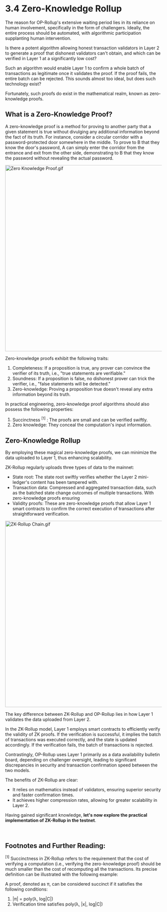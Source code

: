 # 3.4 Zero-Knowledge Rollup

The reason for OP-Rollup's extensive waiting period lies in its reliance on human involvement, specifically in the form of challengers. Ideally, the entire process should be automated, with algorithmic participation supplanting human intervention.

Is there a potent algorithm allowing honest transaction validators in Layer 2 to generate a proof that dishonest validators can't obtain, and which can be verified in Layer 1 at a significantly low cost?

Such an algorithm would enable Layer 1 to confirm a whole batch of transactions as legitimate once it validates the proof. If the proof fails, the entire batch can be rejected. This sounds almost too ideal, but does such technology exist?

Fortunately, such proofs do exist in the mathematical realm, known as zero-knowledge proofs.

## What is a Zero-Knowledge Proof?

A zero-knowledge proof is a method for proving to another party that a given statement is true without divulging any additional information beyond the fact of its truth. For instance, consider a circular corridor with a password-protected door somewhere in the middle. To prove to B that they know the door's password, A can simply enter the corridor from the entrance and exit from the other side, demonstrating to B that they know the password without revealing the actual password.

<img src="/assets/3.4.1.png" width="600px" alt="Zero Knowledge Proof.gif" />

Zero-knowledge proofs exhibit the following traits:

1. Completeness: If a proposition is true, any prover can convince the verifier of its truth, i.e., "true statements are verifiable."
2. Soundness: If a proposition is false, no dishonest prover can trick the verifier, i.e., "false statements will be detected."
3. Zero-knowledge: Proving a proposition true doesn't reveal any extra information beyond its truth.

In practical engineering, zero-knowledge proof algorithms should also possess the following properties:

1. Succinctness <sup>[1]</sup> : The proofs are small and can be verified swiftly.
2. Zero knowledge: They conceal the computation's input information.

## Zero-Knowledge Rollup

By employing these magical zero-knowledge proofs, we can minimize the data uploaded to Layer 1, thus enhancing scalability.

ZK-Rollup regularly uploads three types of data to the mainnet:

- State root: The state root swiftly verifies whether the Layer 2 mini-ledger's content has been tampered with.
- Transaction data: Compressed and aggregated transaction data, such as the batched state change outcomes of multiple transactions. With zero-knowledge proofs ensuring 
- Validity proofs: These are zero-knowledge proofs that allow Layer 1 smart contracts to confirm the correct execution of transactions after straightforward verification.

<img src="/assets/3.4.2.gif" width="600px" alt="ZK-Rollup Chain.gif" />

The key difference between ZK-Rollup and OP-Rollup lies in how Layer 1 validates the data uploaded from Layer 2.

In the ZK-Rollup model, Layer 1 employs smart contracts to efficiently verify the validity of ZK proofs. If the verification is successful, it implies the batch of transactions was executed correctly, and the state is updated accordingly. If the verification fails, the batch of transactions is rejected.

Contrastingly, OP-Rollup uses Layer 1 primarily as a data availability bulletin board, depending on challenger oversight, leading to significant discrepancies in security and transaction confirmation speed between the two models.

The benefits of ZK-Rollup are clear:

- It relies on mathematics instead of validators, ensuring superior security and faster confirmation times.
- It achieves higher compression rates, allowing for greater scalability in Layer 2.

Having gained significant knowledge, **let's now explore the practical implementation of ZK-Rollup in the testnet**.

&nbsp; 
## Footnotes and Further Reading:

<sup>[1]</sup> Succinctness in ZK-Rollup refers to the requirement that the cost of verifying a computation (i.e., verifying the zero-knowledge proof) should be much smaller than the cost of recomputing all the transactions. Its precise definition can be illustrated with the following example:

A proof, denoted as π, can be considered succinct if it satisfies the following conditions:

1. |π| = poly(λ, log|C|)
2. Verification time satisfies poly(λ, |x|, log|C|)

<GithubAvatar owner='lxdao-official' repo='myfirstlayer2-frontend' path='mdx/en/3.4-zero-knowledge-rollup.md' />

<EditChapter url='https://github.com/lxdao-official/myfirstlayer2-frontend/blob/main/mdx/en/3.4-zero-knowledge-rollup.md' />

